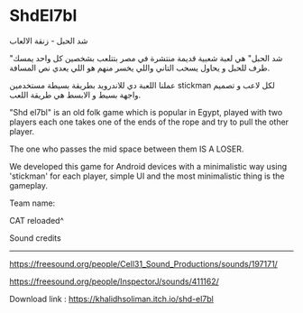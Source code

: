 # ShdEl7bl


شد الحبل - زنقة الالعاب 

"شد الحبل" هي لعبة شعبية قديمة منتشرة في مصر بتتلعب بشخصين كل واحد يمسك طرف للحبل و يحاول يسحب التاني واللي يخسر منهم هو اللي يعدي نص المسافة.

عملنا اللعبة دي للاندرويد بطريقة بسيطة مستخدمين stickman لكل لاعب و تصميم واجهة بسيط و الابسط هي طريقة اللعب.

"Shd el7bl" is an old folk game which is popular in Egypt, played with two players each one takes one of the ends of the rope and try to pull the other player.

The one who passes the mid space between them IS A LOSER.

We developed this game for Android devices with a minimalistic way using 'stickman' for each player, simple UI and the most minimalistic thing is the gameplay.

Team name:

CAT reloaded^

Sound credits

-----------------

https://freesound.org/people/Cell31_Sound_Productions/sounds/197171/

https://freesound.org/people/InspectorJ/sounds/411162/

Download link : https://khalidhsoliman.itch.io/shd-el7bl
